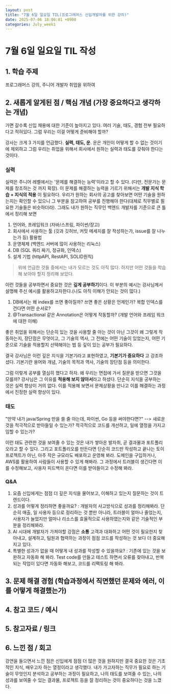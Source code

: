 ```yaml
---
layout: post
title: "7월 6일 일요일 TIL(프로그래머스 신입개발자를 위한 강의)"
date: 2025-07-06 18:00:01 +0900
categories: July_week1
---
```


# 7월 6일 일요일 TIL 작성

## 1. 학습 주제
프로그래머스 강의, 주니어 개발자 취업을 위하여

## 2. 새롭게 알게된 점 / 핵심 개념 (가장 중요하다고 생각하는 개념)
가면 갈수록 신입 채용에 대한 기준이 높아지고 있다. 여러 기술, 태도, 경험 전부 필요하다고 적혀있다.
그럼 우리는 이걸 어떻게 준비해야 할까?

강사는 크게 3 가지를 언급했다. **실력, 태도, 운**. 운은 개인이 어떻게 할 수 없는 것이기에 제외하고 그럼 우리는 취업을 위해서 회사에서 원하는 실력과 태도를 갖춰야 한다는 것이다.

### 실력

실력은 주니어 레벨에서는 '문제를 해결하는 능력'이라고 할 수 있다. (다만, 전문가는 문제를 창조하는 것 까지 확장). 이 문제를 해결하는 능력을 기르기 위해서는 **개발 지식 학습 + 지식의 적용** 이 필요하다. 우리가 원하는 회사의 공고를 찾아보면 어떤 기술을 원하는지는 확인할 수 있으니 그 부분을 참고하여 공부를 진행해야 한다(대체로 직무별로 필요한 기술들은 비슷하더라). 그래도 내가 원하는 직무인 백엔드 개발자를 기준으로 큰 틀에서 정리해 보면

1. 언어와, 프레임워크 (자바/스프링, 파이썬/쟝고)
2. 회사에서 사용하는 툴 (깃과 깃허브, 커밋 메세지를 잘 작성하는가, issue를 잘 나누는가 등) 활용법
3. 운영체제 (백엔드 서버에 많이 사용하는 리눅스)
4. DB (SQL 쿼리 짜기, 정규화, 인덱스)
5. 설계 기법 (httpAPI, RestAPI, SOLID원칙)

> 위에 언급한 것들 중에서는 내가 모르는 것도 아직 많다. 하지만 어떤 것들을 학습해 보아야 할지 정리해 보았다.

이런 것들을 공부하면서 중요한 것은 **깊게 공부하기**이다. 이 부분의 예시는 강사님께서 설명해 주신 예시를 활용하고자한다.(나도 아직 이해가 안되는 것이 많다.) 
1. DB에서는 왜 index를 쓰면 좋아질까?  쓰면 좋은 상황은 언제인가? 복합 인덱스를 건다면 어떤 순서로?
2. @Transactional 같은 Annotation은 어떻게 작동할까? (개발 언어와 프레임 워크에 대한 이해)

좋은 취업을 위해서는 단순히 있는 것을 사용할 줄 아는 것이 아닌 그것이 왜 그렇게 작동하는지, 장단점은 무엇이고, 그 기술의 역사, 그 전에는 어떤 기술이 있었는지, 어떤 기준으로 기술을 적용할지 선택해야는 법 등 깊이 있는 공부가 필요하다.

결국 강사님은 이런 깊은 지식을 기본기라고 표현하였고, **기본기가 중요하다** 고 강조하셨다. 기본기란 용어와 개념, 기술의 목적과 역사, 기술의 장단점 등을 의미한다.

그럼 이렇게 공부를 열심히 했다고 하자. 왜 우리는 면접에 가서 질문을 받으면 그것을 모를까?
강사님은 그 이유를 **적용해 보지 않아서**라고 하셨다. 단순히 지식을 공부하는 것은 실력 향상이 거의 없다. 이를 적용해 보면서 문제상황을 만나고 이를 해결하는 과정에서 진정한 실력 향상이 있다.

### 태도

"만약 내가 java/Spring 만을 쓸 줄 아는데, 파이썬, Go 등을 써야한다면?" --> 새로운 것을 적극적으로 받아들일 수 있는가?
적극적으로 코드를 개선하고, 일에 열정을 가지고 임할 수 있는가?

이런 태도 관련한 것을 보여줄 수 있는 것은 내가 쌓아온 발자취, 곧 결과물과 포트폴리오라고 할 수 있다.
그리고 포트폴리오를 만든다면 단순히 코드만 작성하고 끝나는 토이 프로젝트가 아닌, 아주 작은 규모라도 배포하고 운영해 봐라. 도메인을 구입하거나, AWS를 활용하여 사람들이 사용할 수 있게 해봐라. 그 과정에서 트러블이 생긴다면 이를 수정해보고, 사용자 피드백이 온다면 이를 받아들이고 수정해 봐라.

### Q&A

  1. 요즘 신입에게는 점점 더 깊은 지식을 물어보고, 이해하고 있는지 질문하는 것이 트렌드이다.
  2. 성과를 어떻게 정리하면 좋을까요?  : 개발자의 사고방식으로 성과를 정리해봐라. 단순히 매출, 일 사용자 등으로 정리하는 것 뿐만 아니라, 트러블이 얼마나 줄었는지, 사용자가 늘었지만 얼마나 리소스를 효율적으로 사용하였는지와 같은 기술적인 부분을 정리해봐라.
  3. AI 시대에 개발자가 가져야할 강점은 **소통** 고객과 대화하고 어떤 것이 필요한지 찾아내고, 설계하고, 팀원과 협력하는 과정이 점점 코드를 작성하는 것 보다 더 중요해지고 있다.
  4. 특별한 성과가 없을 때 어떻게 내 성과를 작성할 수 있을까요? : 기존에 있는 것을 보완하고 자동화 해 봐라. Test code를 만들고 테스트 하면서 오류를 찾아내고, 반복되는 작업이 있다면 자동화 해보고, 코드를 리팩토링 해 봐라.


## 3. 문제 해결 경험 (학습과정에서 직면했던 문제와 에러, 이를 어떻게 해결했는가)

## 4. 참고 코드 / 예시

## 5. 참고자료 / 링크

## 6. 느낀 점 / 회고 

강연을 들으면서 느낀 점은 신입에게 점점 더 많은 것을 원하지만 결국 중요한 것은 기초적인 지식, 배우고자 하는 열정이라고 생각했다. 내가 가고자하는 직무가 필요로 하는 기술이 무엇인지 분석하고 공부하는 과정이 필요하고, 나의 태도를 보여줄 수 있는, 나의 성과를 보여줄 수 있는 결과물, 프로젝트 등을 잘 정리하는 것이 중요하다는 것을 느꼈다.